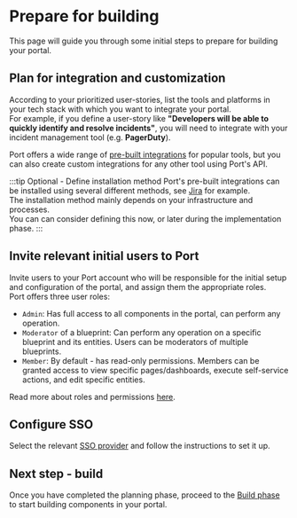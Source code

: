 # Prepare for building

This page will guide you through some initial steps to prepare for building your portal.

## Plan for integration and customization

According to your prioritized user-stories, list the tools and platforms in your tech stack with which you want to integrate your portal.  
For example, if you define a user-story like **"Developers will be able to quickly identify and resolve incidents"**, you will need to integrate with your incident management tool (e.g. **PagerDuty**).

Port offers a wide range of [pre-built integrations](/build-your-software-catalog/sync-data-to-catalog/) for popular tools, but you can also create custom integrations for any other tool using Port's API.

:::tip Optional - Define installation method
Port's pre-built integrations can be installed using several different methods, see [Jira](/build-your-software-catalog/sync-data-to-catalog/project-management/jira/#setup) for example.  
The installation method mainly depends on your infrastructure and processes.  
You can can consider defining this now, or later during the implementation phase.
:::

## Invite relevant initial users to Port

Invite users to your Port account who will be responsible for the initial setup and configuration of the portal, and assign them the appropriate roles.  
Port offers three user roles:
- `Admin`: Has full access to all components in the portal, can perform any operation.
- `Moderator` of a blueprint: Can perform any operation on a specific blueprint and its entities. Users can be moderators of multiple blueprints.
- `Member`: By default - has read-only permissions. Members can be granted access to view specific pages/dashboards, execute self-service actions, and edit specific entities.  

Read more about roles and permissions [here](https://docs.getport.io/sso-rbac/rbac/).

## Configure SSO

Select the relevant [SSO provider](/sso-rbac/sso-providers/) and follow the instructions to set it up.

## Next step - build

Once you have completed the planning phase, proceed to the [Build phase](/guides/implementation-guide/build/install-integrations) to start building components in your portal.